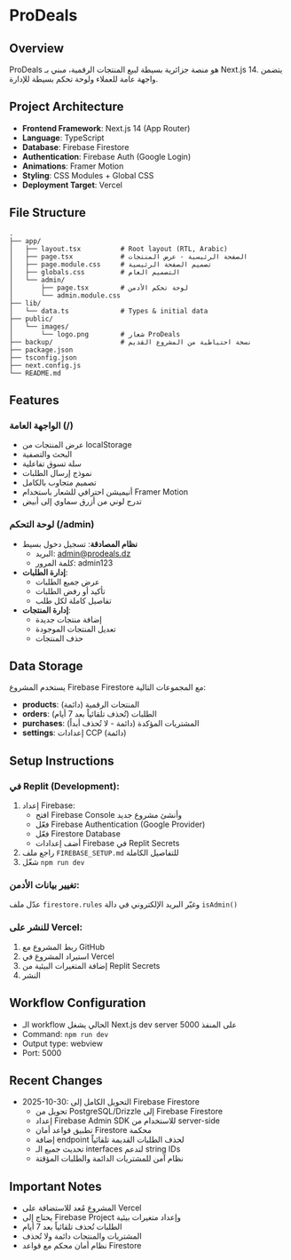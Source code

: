# ProDeals

## Overview
ProDeals هو منصة جزائرية بسيطة لبيع المنتجات الرقمية، مبني بـ Next.js 14. يتضمن واجهة عامة للعملاء ولوحة تحكم بسيطة للإدارة.

## Project Architecture
- **Frontend Framework**: Next.js 14 (App Router)
- **Language**: TypeScript
- **Database**: Firebase Firestore
- **Authentication**: Firebase Auth (Google Login)
- **Animations**: Framer Motion
- **Styling**: CSS Modules + Global CSS
- **Deployment Target**: Vercel

## File Structure
```
.
├── app/
│   ├── layout.tsx          # Root layout (RTL, Arabic)
│   ├── page.tsx            # الصفحة الرئيسية - عرض المنتجات
│   ├── page.module.css     # تصميم الصفحة الرئيسية
│   ├── globals.css         # التصميم العام
│   └── admin/
│       ├── page.tsx        # لوحة تحكم الأدمن
│       └── admin.module.css
├── lib/
│   └── data.ts             # Types & initial data
├── public/
│   └── images/
│       └── logo.png        # شعار ProDeals
├── backup/                 # نسخة احتياطية من المشروع القديم
├── package.json
├── tsconfig.json
├── next.config.js
└── README.md
```

## Features

### الواجهة العامة (/)
- عرض المنتجات من localStorage
- البحث والتصفية
- سلة تسوق تفاعلية
- نموذج إرسال الطلبات
- تصميم متجاوب بالكامل
- أنيميشن احترافي للشعار باستخدام Framer Motion
- تدرج لوني من أزرق سماوي إلى أبيض

### لوحة التحكم (/admin)
- **نظام المصادقة**: تسجيل دخول بسيط
  - البريد: admin@prodeals.dz
  - كلمة المرور: admin123
- **إدارة الطلبات**: 
  - عرض جميع الطلبات
  - تأكيد أو رفض الطلبات
  - تفاصيل كاملة لكل طلب
- **إدارة المنتجات**:
  - إضافة منتجات جديدة
  - تعديل المنتجات الموجودة
  - حذف المنتجات

## Data Storage

يستخدم المشروع Firebase Firestore مع المجموعات التالية:
- **products**: المنتجات الرقمية (دائمة)
- **orders**: الطلبات (تُحذف تلقائياً بعد 7 أيام)
- **purchases**: المشتريات المؤكدة (دائمة - لا تُحذف أبداً)
- **settings**: إعدادات CCP (دائمة)

## Setup Instructions

### في Replit (Development):
1. إعداد Firebase:
   - افتح Firebase Console وأنشئ مشروع جديد
   - فعّل Firebase Authentication (Google Provider)
   - فعّل Firestore Database
   - أضف إعدادات Firebase في Replit Secrets
2. راجع ملف `FIREBASE_SETUP.md` للتفاصيل الكاملة
3. شغّل `npm run dev`

### تغيير بيانات الأدمن:
عدّل ملف `firestore.rules` وغيّر البريد الإلكتروني في دالة `isAdmin()`

### للنشر على Vercel:
1. ربط المشروع مع GitHub
2. استيراد المشروع في Vercel
3. إضافة المتغيرات البيئية من Replit Secrets
4. النشر

## Workflow Configuration
- الـ workflow الحالي يشغل Next.js dev server على المنفذ 5000
- Command: `npm run dev`
- Output type: webview
- Port: 5000

## Recent Changes
- 2025-10-30: التحويل الكامل إلى Firebase Firestore
  - تحويل من PostgreSQL/Drizzle إلى Firebase Firestore
  - إعداد Firebase Admin SDK للاستخدام من server-side
  - تطبيق قواعد أمان Firestore محكمة
  - إضافة endpoint لحذف الطلبات القديمة تلقائياً
  - تحديث جميع الـ interfaces لتدعم string IDs
  - نظام آمن للمشتريات الدائمة والطلبات المؤقتة

## Important Notes
- المشروع مُعد للاستضافة على Vercel
- يحتاج إلى Firebase Project وإعداد متغيرات بيئية
- الطلبات تُحذف تلقائياً بعد 7 أيام
- المشتريات والمنتجات دائمة ولا تُحذف
- نظام أمان محكم مع قواعد Firestore
